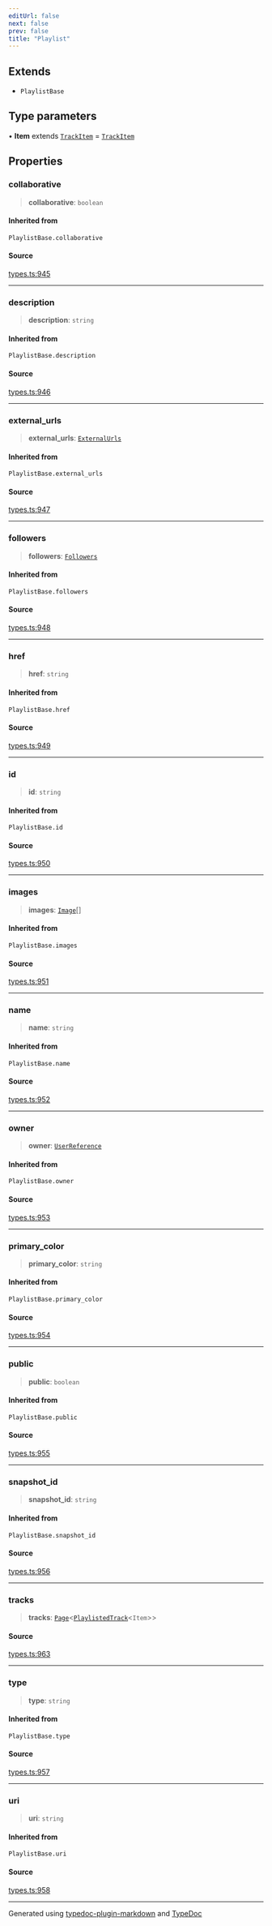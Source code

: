 ```yaml
---
editUrl: false
next: false
prev: false
title: "Playlist"
---
```


## Extends

- `PlaylistBase`

## Type parameters

• **Item** extends [`TrackItem`](/api/type-aliases/trackitem/) = [`TrackItem`](/api/type-aliases/trackitem/)

## Properties

### collaborative

> **collaborative**: `boolean`

#### Inherited from

`PlaylistBase.collaborative`

#### Source

[types.ts:945](https://github.com/fostertheweb/spotify-web-sdk/blob/e412602/src/types.ts#L945)

***

### description

> **description**: `string`

#### Inherited from

`PlaylistBase.description`

#### Source

[types.ts:946](https://github.com/fostertheweb/spotify-web-sdk/blob/e412602/src/types.ts#L946)

***

### external\_urls

> **external\_urls**: [`ExternalUrls`](/api/interfaces/externalurls/)

#### Inherited from

`PlaylistBase.external_urls`

#### Source

[types.ts:947](https://github.com/fostertheweb/spotify-web-sdk/blob/e412602/src/types.ts#L947)

***

### followers

> **followers**: [`Followers`](/api/interfaces/followers/)

#### Inherited from

`PlaylistBase.followers`

#### Source

[types.ts:948](https://github.com/fostertheweb/spotify-web-sdk/blob/e412602/src/types.ts#L948)

***

### href

> **href**: `string`

#### Inherited from

`PlaylistBase.href`

#### Source

[types.ts:949](https://github.com/fostertheweb/spotify-web-sdk/blob/e412602/src/types.ts#L949)

***

### id

> **id**: `string`

#### Inherited from

`PlaylistBase.id`

#### Source

[types.ts:950](https://github.com/fostertheweb/spotify-web-sdk/blob/e412602/src/types.ts#L950)

***

### images

> **images**: [`Image`](/api/interfaces/image/)[]

#### Inherited from

`PlaylistBase.images`

#### Source

[types.ts:951](https://github.com/fostertheweb/spotify-web-sdk/blob/e412602/src/types.ts#L951)

***

### name

> **name**: `string`

#### Inherited from

`PlaylistBase.name`

#### Source

[types.ts:952](https://github.com/fostertheweb/spotify-web-sdk/blob/e412602/src/types.ts#L952)

***

### owner

> **owner**: [`UserReference`](/api/interfaces/userreference/)

#### Inherited from

`PlaylistBase.owner`

#### Source

[types.ts:953](https://github.com/fostertheweb/spotify-web-sdk/blob/e412602/src/types.ts#L953)

***

### primary\_color

> **primary\_color**: `string`

#### Inherited from

`PlaylistBase.primary_color`

#### Source

[types.ts:954](https://github.com/fostertheweb/spotify-web-sdk/blob/e412602/src/types.ts#L954)

***

### public

> **public**: `boolean`

#### Inherited from

`PlaylistBase.public`

#### Source

[types.ts:955](https://github.com/fostertheweb/spotify-web-sdk/blob/e412602/src/types.ts#L955)

***

### snapshot\_id

> **snapshot\_id**: `string`

#### Inherited from

`PlaylistBase.snapshot_id`

#### Source

[types.ts:956](https://github.com/fostertheweb/spotify-web-sdk/blob/e412602/src/types.ts#L956)

***

### tracks

> **tracks**: [`Page`](/api/interfaces/page/)\<[`PlaylistedTrack`](/api/interfaces/playlistedtrack/)\<`Item`\>\>

#### Source

[types.ts:963](https://github.com/fostertheweb/spotify-web-sdk/blob/e412602/src/types.ts#L963)

***

### type

> **type**: `string`

#### Inherited from

`PlaylistBase.type`

#### Source

[types.ts:957](https://github.com/fostertheweb/spotify-web-sdk/blob/e412602/src/types.ts#L957)

***

### uri

> **uri**: `string`

#### Inherited from

`PlaylistBase.uri`

#### Source

[types.ts:958](https://github.com/fostertheweb/spotify-web-sdk/blob/e412602/src/types.ts#L958)

***

Generated using [typedoc-plugin-markdown](https://www.npmjs.com/package/typedoc-plugin-markdown) and [TypeDoc](https://typedoc.org/)
